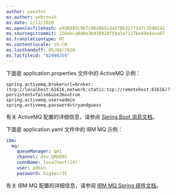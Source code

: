 ```yaml
---
author: yevster
ms.author: yebronsh
ms.date: 2/12/2020
ms.openlocfilehash: e9d6993c96fc90c065cda5f8b3177147c35d0242
ms.sourcegitcommit: 226ebca0d0e3b918928f58a3a7127be49e4aca87
ms.translationtype: HT
ms.contentlocale: zh-CN
ms.lasthandoff: 05/08/2020
ms.locfileid: "82990259"
---
```

下面是 application.properties 文件中的 ActiveMQ 示例：

```properties
spring.activemq.brokerurl=broker:(tcp://localhost:61616,network:static:tcp://remotehost:61616)?persistent=false&useJmx=true
spring.activemq.user=admin
spring.activemq.password=tryandguess
```

有关 ActiveMQ 配置的详细信息，请参阅 [Spring Boot 消息文档](https://docs.spring.io/spring-boot/docs/2.0.x/reference/html/boot-features-messaging.html)。

下面是 application.yaml 文件中的 IBM MQ 示例：

```yaml
ibm:
  mq:
    queueManager: qm1
    channel: dev.ORDERS
    connName: localhost(14)
    user: admin
    password: big$ecr3t
```

有关 IBM MQ 配置的详细信息，请参阅 [IBM MQ Spring 组件文档](https://github.com/ibm-messaging/mq-jms-spring#ibm-mq-jms-spring-components)。
